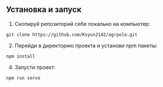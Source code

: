 


## Установка и запуск
1. Скопируй репозиторий себе локально на компьютер:
```
git clone https://github.com/Ksyun2142/agrpole.git
```

2. Перейди в директорию проекта и установи npm пакеты:
```
npm install
```

4. Запусти проект:
```
npm run serve
```
